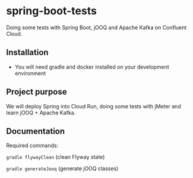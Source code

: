 # spring-boot-tests
Doing some tests with Spring Boot, jOOQ and Apache Kafka on Confluent Cloud.

## Installation
* You will need gradle and docker installed on your development environment

## Project purpose
We will deploy Spring into Cloud Run, doing some tests with jMeter and learn jOOQ + Apache Kafka.

## Documentation

Required commands:

`gradle flywayClean` (clean Flyway state)

`gradle generateJooq` (generate jOOQ classes)